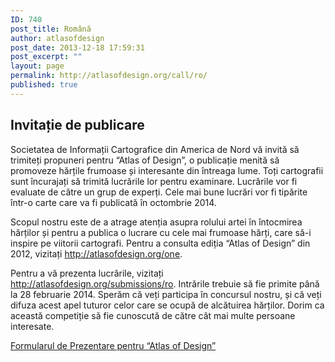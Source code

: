 ```yaml
---
ID: 740
post_title: Română
author: atlasofdesign
post_date: 2013-12-18 17:59:31
post_excerpt: ""
layout: page
permalink: http://atlasofdesign.org/call/ro/
published: true
---
```

<h2>Invitație de publicare</h2>
Societatea de Informații Cartografice din America de Nord vă invită să trimiteți propuneri pentru “Atlas of Design”, o publicație menită să promoveze hărțile frumoase și interesante din întreaga lume. Toți cartografii sunt încurajați să trimită lucrările lor pentru examinare. Lucrările vor fi evaluate de către un grup de experți. Cele mai bune lucrări vor fi tipărite într-o carte care va fi publicată în octombrie 2014.

Scopul nostru este de a atrage atenția asupra rolului artei în întocmirea hărților și pentru a publica o lucrare cu cele mai frumoase hărți, care să-i inspire pe viitorii cartografi. Pentru a consulta ediția “Atlas of Design” din 2012, vizitați <a href="http://atlasofdesign.org/one">http://atlasofdesign.org/one</a>.

Pentru a vă prezenta lucrările, vizitați <a href="http://atlasofdesign.org/submissions/ro">http://atlasofdesign.org/submissions/ro</a>. Intrările trebuie să fie primite până la 28 februarie 2014. Sperăm că veți participa în concursul nostru, și că veți difuza acest apel tuturor celor care se ocupă de alcătuirea hărților. Dorim ca această competiție să fie cunoscută de către cât mai multe persoane interesate.

<a href="http://atlasofdesign.org/submissions/ro" class="call-to-action blue">Formularul de Prezentare pentru “Atlas of Design”</a>